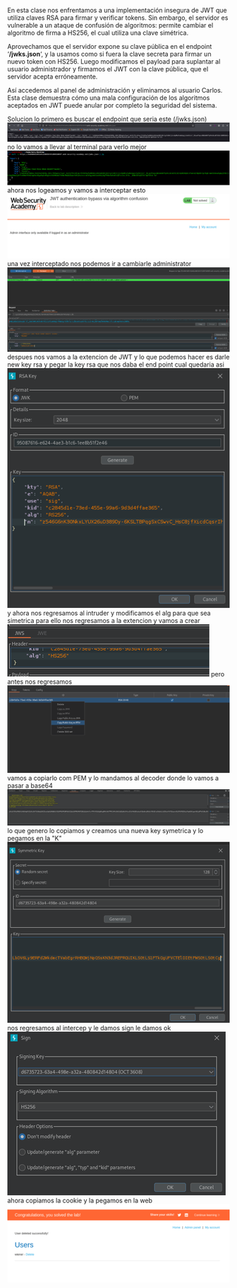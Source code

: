En esta clase nos enfrentamos a una implementación insegura de JWT que utiliza claves RSA para firmar y verificar tokens. Sin embargo, el servidor es vulnerable a un ataque de confusión de algoritmos: permite cambiar el algoritmo de firma a HS256, el cual utiliza una clave simétrica.

Aprovechamos que el servidor expone su clave pública en el endpoint ‘**/jwks.json**‘, y la usamos como si fuera la clave secreta para firmar un nuevo token con HS256. Luego modificamos el payload para suplantar al usuario administrador y firmamos el JWT con la clave pública, que el servidor acepta erróneamente.

Así accedemos al panel de administración y eliminamos al usuario Carlos. Esta clase demuestra cómo una mala configuración de los algoritmos aceptados en JWT puede anular por completo la seguridad del sistema.

Solucion
lo primero es buscar el endpoint que seria este (/jwks.json)
![Pasted_image_20250831013125.png](Imagenes/Pasted_image_20250831013125.png)
no lo vamos a llevar al terminal para verlo mejor
![Pasted_image_20250831013242.png](Imagenes/Pasted_image_20250831013242.png)
ahora nos logeamos y vamos a interceptar esto
![Pasted_image_20250831013405.png](Imagenes/Pasted_image_20250831013405.png)
una vez interceptado nos podemos ir a cambiarle administrator
![Pasted_image_20250831013524.png](Imagenes/Pasted_image_20250831013524.png)
despues nos vamos a la extencion de JWT y lo que podemos hacer es darle new key rsa y pegar la key rsa que nos daba el end point cual quedaria asi
![Pasted_image_20250831013902.png](Imagenes/Pasted_image_20250831013902.png)
y ahora nos regresamos al intruder y modificamos el alg para que sea simetrica para ello nos regresamos a la extencion y vamos a crear
![Pasted_image_20250831013956.png](Imagenes/Pasted_image_20250831013956.png)
pero antes nos regresamos
![Pasted_image_20250831014122.png](Imagenes/Pasted_image_20250831014122.png)
vamos a copiarlo com PEM y lo mandamos al decoder donde lo vamos a pasar a base64
![Pasted_image_20250831014215.png](Imagenes/Pasted_image_20250831014215.png)
lo que genero lo copiamos y creamos una nueva key symetrica y lo pegamos en la  "K"
![Pasted_image_20250831014311.png](Imagenes/Pasted_image_20250831014311.png)
nos regresamos al intercep y le damos sign le damos ok
![Pasted_image_20250831014424.png](Imagenes/Pasted_image_20250831014424.png)
ahora copiamos la cookie y la pegamos en la web
![Pasted_image_20250831014529.png](Imagenes/Pasted_image_20250831014529.png)


